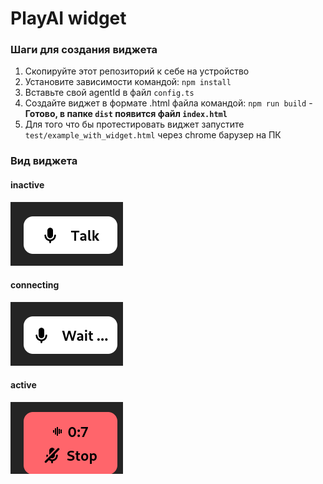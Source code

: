 # PlayAI widget

### Шаги для создания виджета

1. Скопируйте этот репозиторий к себе на устройство
2. Установите зависимости командой: `npm install`
3. Вставьте свой agentId в файл `config.ts`
4. Создайте виджет в формате .html файла командой: `npm run build` - **Готово, в папке `dist` появится
   файл `index.html`**
5. Для того что бы протестировать виджет запустите `test/example_with_widget.html` через chrome барузер на ПК

### Вид виджета

#### inactive

![img.png](readme_assets/widget_inactive.png)

#### connecting

![img.png](readme_assets/widget_connecting.png)

#### active

![img.png](readme_assets/widget_active.png)

